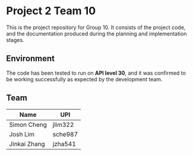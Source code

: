# Project 2 Team 10

This is the project repository for Group 10. It consists of the project code, and the documentation produced during the planning and implementation stages.



## Environment

The code has been tested to run on **API level 30**, and it was confirmed to be working successfully as expected by the development team.



## Team

| Name         | UPI     |
| ------------ | ------- |
| Simon Cheng  | jlim322 |
| Josh Lim     | sche987 |
| Jinkai Zhang | jzha541 |

